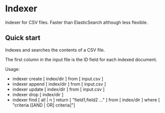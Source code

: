 Indexer
==
Indexer for CSV files. Faster than ElasticSearch although less flexible.

Quick start
-- 
Indexes and searches the contents of a CSV file.

The first column in the input file is the ID field for each indexed document. 

Usage:
 * indexer create [ index/dir ] from [ input.csv ]
 * indexer append [ index/dir ] from [ input.csv ]
 * indexer update [ index/dir ] from [ input.csv ]
 * indexer drop [ index/dir ]
 * indexer find [ all | n ] return [ "field1,field2 ..." ] from [ index/dir ] where [ "criteria [[AND | OR] criteria]"]
